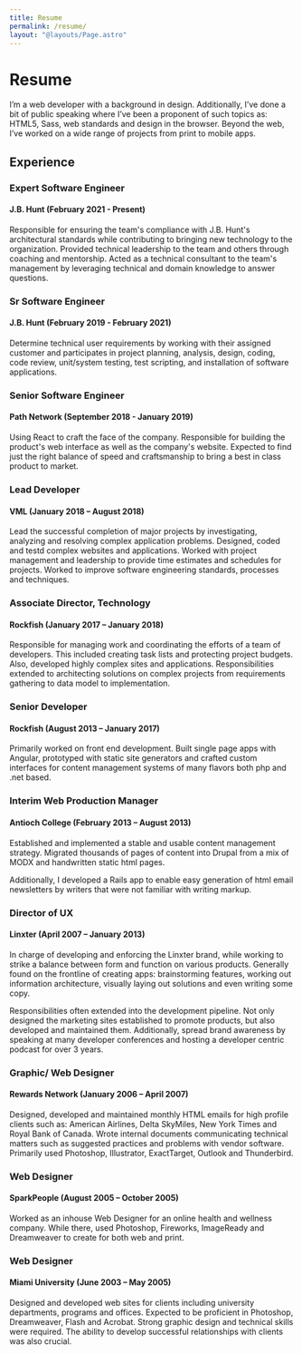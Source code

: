 ```yaml
---
title: Resume
permalink: /resume/
layout: "@layouts/Page.astro"
---
```


# Resume

I’m a web developer with a background in design. Additionally, I’ve done a bit of public speaking where I’ve been a proponent of such topics as: HTML5, Sass, web standards and design in the browser. Beyond the web, I’ve worked on a wide range of projects from print to mobile apps.

## Experience

### Expert Software Engineer

#### J.B. Hunt (February 2021 - Present)

Responsible for ensuring the team's compliance with J.B. Hunt's architectural standards while contributing to bringing new technology to the organization. Provided technical leadership to the team and others through coaching and mentorship. Acted as a technical consultant to the team's management by leveraging technical and domain knowledge to answer questions.

### Sr Software Engineer

#### J.B. Hunt (February 2019 - February 2021)

Determine technical user requirements by working with their assigned customer and participates in project planning, analysis, design, coding, code review, unit/system testing, test scripting, and installation of software applications.

### Senior Software Engineer

#### Path Network (September 2018 - January 2019)

Using React to craft the face of the company. Responsible for building the product's web interface as well as the company's website. Expected to find just the right balance of speed and craftsmanship to bring a best in class product to market.

### Lead Developer

#### VML (January 2018 – August 2018)

Lead the successful completion of major projects by investigating, analyzing and resolving complex application problems. Designed, coded and testd complex websites and applications. Worked with project management and leadership to provide time estimates and schedules for projects. Worked to improve software engineering standards, processes and techniques.

### Associate Director, Technology

#### Rockfish (January 2017 – January 2018)

Responsible for managing work and coordinating the efforts of a team of developers. This included creating task lists and protecting project budgets. Also, developed highly complex sites and applications. Responsibilities extended to architecting solutions on complex projects from requirements gathering to data model to implementation.

### Senior Developer

#### Rockfish (August 2013 – January 2017)

Primarily worked on front end development. Built single page apps with Angular, prototyped with static site generators and crafted custom interfaces for content management systems of many flavors both php and .net based.

### Interim Web Production Manager

#### Antioch College (February 2013 – August 2013)

Established and implemented a stable and usable content management strategy. Migrated thousands of pages of content into Drupal from a mix of MODX and handwritten static html pages.

Additionally, I developed a Rails app to enable easy generation of html email newsletters by writers that were not familiar with writing markup.

### Director of UX

#### Linxter (April 2007 – January 2013)

In charge of developing and enforcing the Linxter brand, while working to strike a balance between form and function on various products. Generally found on the frontline of creating apps: brainstorming features, working out information architecture, visually laying out solutions and even writing some copy.

Responsibilities often extended into the development pipeline. Not only designed the marketing sites established to promote products, but also developed and maintained them. Additionally, spread brand awareness by speaking at many developer conferences and hosting a developer centric podcast for over 3 years.

### Graphic/ Web Designer

#### Rewards Network (January 2006 – April 2007)

Designed, developed and maintained monthly HTML emails for high profile clients such as: American Airlines, Delta SkyMiles, New York Times and Royal Bank of Canada. Wrote internal documents communicating technical matters such as suggested practices and problems with vendor software. Primarily used Photoshop, Illustrator, ExactTarget, Outlook and Thunderbird.

### Web Designer

#### SparkPeople (August 2005 – October 2005)

Worked as an inhouse Web Designer for an online health and wellness company. While there, used Photoshop, Fireworks, ImageReady and Dreamweaver to create for both web and print.

### Web Designer

#### Miami University (June 2003 – May 2005)

Designed and developed web sites for clients including university departments, programs and offices. Expected to be proficient in Photoshop, Dreamweaver, Flash and Acrobat. Strong graphic design and technical skills were required. The ability to develop successful relationships with clients was also crucial.
